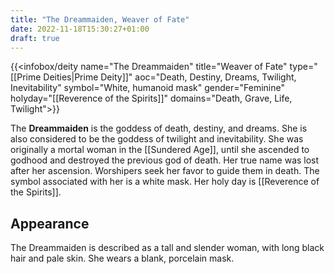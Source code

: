 ```yaml
---
title: "The Dreammaiden, Weaver of Fate"
date: 2022-11-18T15:30:27+01:00
draft: true
---
```


{{<infobox/deity name="The Dreammaiden"
title="Weaver of Fate"
type="[[Prime Deities|Prime Deity]]"
aoc="Death, Destiny, Dreams, Twilight, Inevitability"
symbol="White, humanoid mask"
gender="Feminine"
holyday="[[Reverence of the Spirits]]"
domains="Death, Grave, Life, Twilight">}}

The **Dreammaiden** is the goddess of death, destiny, and dreams. She is also considered to be the goddess of twilight and inevitability. She was originally a mortal woman in the [[Sundered Age]], until she ascended to godhood and destroyed the previous god of death. Her true name was lost after her ascension. Worshipers seek her favor to guide them in death. The symbol associated with her is a white mask. Her holy day is [[Reverence of the Spirits]].

## Appearance
The Dreammaiden is described as a tall and slender woman, with long black hair and pale skin. She wears a blank, porcelain mask.
